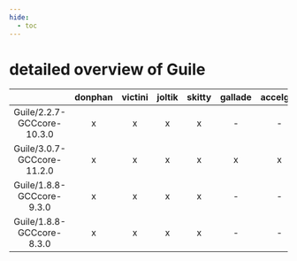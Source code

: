 ```yaml
---
hide:
  - toc
---
```


detailed overview of Guile
==========================

| |donphan|victini|joltik|skitty|gallade|accelgor|swalot|doduo|
| :---: | :---: | :---: | :---: | :---: | :---: | :---: | :---: | :---: |
|Guile/2.2.7-GCCcore-10.3.0|x|x|x|x|-|-|x|x|
|Guile/3.0.7-GCCcore-11.2.0|x|x|x|x|x|x|x|x|
|Guile/1.8.8-GCCcore-9.3.0|x|x|x|x|-|-|x|x|
|Guile/1.8.8-GCCcore-8.3.0|x|x|x|x|-|-|-|x|
